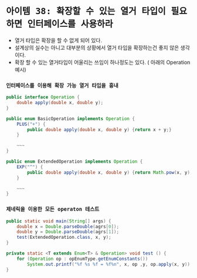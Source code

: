 # `아이템 38: 확장할 수 있는 열거 타입이 필요하면 인터페이스를 사용하라`

- 열거 타입은 확장을 할 수 없게 되어 있다.
- 설계상의 실수는 아니고 대부분의 상황에서 열거 타입을 확장하는건 좋지 않은 생각이다.
- 확장 할 수 있는 열거타입이 어울리는 쓰임이 하나정도는 있다. ( 아래의 Operation 예시)

### `인터페이스를 이용해 확장 가능 열거 타입을 흉내`
```Java
public interface Operation {
    double apply(double x, double y);
}
```

```Java
public enum BasicOperation implements Operation {
    PLUS("+") {
        public double apply(double x, double y) {return x + y;}
    }

    ~~~
}
```


```Java
public enum ExtendedOperation implements Operation {
    EXP("^") {
        public double apply(double x, double y) {return Math.pow(x, y);}
    }

    ~~~
}
```


### `제네릭을 이용한 모든 operaton 테스트`
```Java
public static void main(String[] args) {
    double x = Double.parseDouble(agrs[0]);
    double y = Double.parseDouble(agrs[1]);
    test(ExtendedOperation.class, x, y);
}

private static <T extends Enum<T> & Operation> void test () {
    for (Operation op : opEnumType.getEnumConstants())
        System.out.printf("%f %s %f = %f%n", x, op ,y, op.apply(x, y));
}
```